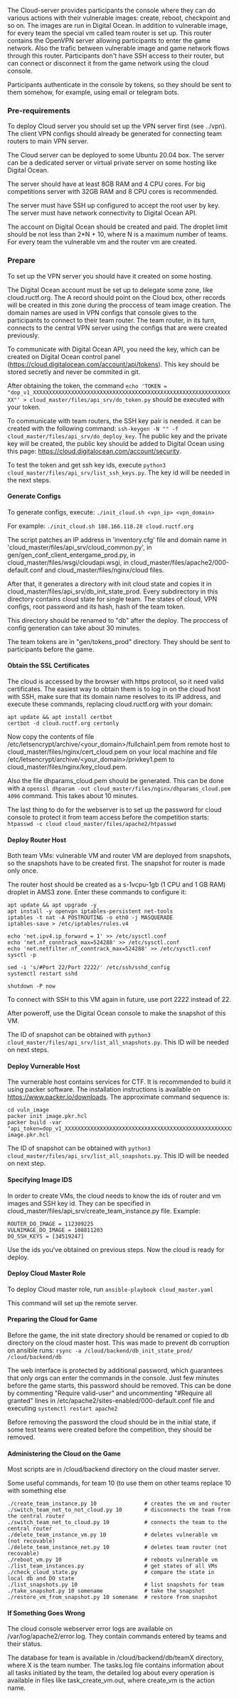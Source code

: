 The Cloud-server provides participants the console where they can do various actions with their vulnerable images: create, reboot, checkpoint and so on. The images are run in Digital Ocean. In addition to vulnerable image, for every team the special vm called team router is set up. This router contains the OpenVPN server allowing participants to enter the game network. Also the trafic between vulnerable image and game network flows through this router. Participants don't have SSH access to their router, but can connect or disconnect it from the game network using the cloud console.

Participants authenticate in the console by tokens, so they should be sent to them somehow, for example, using email or telegram bots.

### Pre-requirements ###

To deploy Cloud server you should set up the VPN server first (see ../vpn). The client VPN configs should already be generated for connecting team routers to main VPN server.

The Cloud server can be deployed to some Ubuntu 20.04 box. The server can be a dedicated server or virtual private server on some hosting like Digital Ocean.

The server should have at least 8GB RAM and 4 CPU cores. For big competitions server with 32GB RAM and 8 CPU cores
is recommended.

The server must have SSH up configured to accept the root user by key. The server must have network connectivity to Digital Ocean API.

The account on Digital Ocean should be created and paid. The droplet limit should be not less than 2\*N + 10, where N is a maximum number of teams. For every team the vulnerable vm and the router vm are created.

### Prepare ###

To set up the VPN server you should have it created on some hosting.

The Digital Ocean account must be set up to delegate some zone, like cloud.ructf.org. The A record should point on the Cloud box, other records will be created in this zone during the proccess of team image creation. The domain names are used in VPN configs that console gives to the participants to connect to their team router. The team router, in its turn, connects to the central VPN server using the configs that are were created previously.

To communicate with Digital Ocean API, you need the key, which can be created on Digital Ocean control panel (https://cloud.digitalocean.com/account/api/tokens). This key should be stored secretly and never be commited in git.

After obtaining the token, the command ```echo 'TOKEN = "dop_v1_XXXXXXXXXXXXXXXXXXXXXXXXXXXXXXXXXXXXXXXXXXXXXXXXXXXXXXXXXXXXXXXX"' > cloud_master/files/api_srv/do_token.py``` should be executed with your token.

To communicate with team routers, the SSH key pair is needed. it can be created with the following command: ```ssh-keygen -N "" -f cloud_master/files/api_srv/do_deploy_key```. The public key and the private key will be created, the public key should be added to Digital Ocean using this page: https://cloud.digitalocean.com/account/security.

To test the token and get ssh key ids, execute ```python3 cloud_master/files/api_srv/list_ssh_keys.py```. The key id will be needed in the next steps.


#### Generate Configs ####

To generate configs, execute: ```./init_cloud.sh <vpn_ip> <vpn_domain>```

For example: ```./init_cloud.sh 188.166.118.28 cloud.ructf.org```

The script patches an IP address in 'inventory.cfg' file and domain name in 'cloud_master/files/api_srv/cloud_common.py', in gen/gen_conf_client_entergame_prod.py, in cloud_master/files/wsgi/cloudapi.wsgi, in cloud_master/files/apache2/000-default.conf and cloud_master/files/nginx/cloud files.


After that, it generates a directory with init cloud state and copies it in cloud_master/files/api_srv/db_init_state_prod. Every subdirectory in this directory contains cloud state for single team. The states of cloud, VPN configs, root password and its hash, hash of the team token.

This directory should be renamed to "db" after the deploy. The proccess of config generation can take about 30 minutes.

The team tokens are in "gen/tokens_prod" directory. They should be sent to participants before the game.


#### Obtain the SSL Certificates ####

The cloud is accessed by the browser with https protocol, so it need valid certificates. The easiest way to obtain them is to log in on the cloud host with SSH, make sure that its domain name resolves to its IP address, and execute these commands, replacing cloud.ructf.org with your domain:

```
apt update && apt install certbot
certbot -d cloud.ructf.org certonly
```

Now copy the contents of file /etc/letsencrypt/archive/<your_domain>/fullchain1.pem from remote host to cloud_master/files/nginx/cert_cloud.pem on your local machine and file /etc/letsencrypt/archive/<your_domain>/privkey1.pem to cloud_master/files/nginx/key_cloud.pem.

Also the file dhparams_cloud.pem should be generated. This can be done with a ```openssl dhparam -out cloud_master/files/nginx/dhparams_cloud.pem 4096``` command. This takes about 10 minutes.

The last thing to do for the webserver is to set up the password for cloud console to protect it from team access before the competition starts:
```htpasswd -c cloud cloud_master/files/apache2/htpasswd```


#### Deploy Router Host ####

Both team VMs: vulnerable VM and router VM are deployed from snapshots, so the snapshots have to be created first. The snapshot for router is made only once.

The router host should be created as a s-1vcpu-1gb (1 CPU and 1 GB RAM) droplet in AMS3 zone. Enter these commands to configure it:

```
apt update && apt upgrade -y
apt install -y openvpn iptables-persistent net-tools
iptables -t nat -A POSTROUTING -o eth0 -j MASQUERADE
iptables-save > /etc/iptables/rules.v4

echo 'net.ipv4.ip_forward = 1' >> /etc/sysctl.conf
echo 'net.nf_conntrack_max=524288' >> /etc/sysctl.conf
echo 'net.netfilter.nf_conntrack_max=524288' >> /etc/sysctl.conf
sysctl -p

sed -i 's/#Port 22/Port 2222/' /etc/ssh/sshd_config
systemctl restart sshd

shutdown -P now
```

To connect with SSH to this VM again in future, use port 2222 instead of 22.

After poweroff, use the Digital Ocean console to make the snapshot of this VM.

The ID of snapshot can be obtained with ```python3 cloud_master/files/api_srv/list_all_snapshots.py```. This ID will be needed on next steps.


#### Deploy Vurnerable Host ####

The vurnerable host contains services for CTF. It is recommended to build it using packer software. The installation instructions is available on https://www.packer.io/downloads. The approximate command sequence is:

```
cd vuln_image
packer init image.pkr.hcl
packer build -var "api_token=dop_v1_XXXXXXXXXXXXXXXXXXXXXXXXXXXXXXXXXXXXXXXXXXXXXXXXXXXXXXXXXXXXXXXX" image.pkr.hcl
```

The ID of snapshot can be obtained with ```python3 cloud_master/files/api_srv/list_all_snapshots.py```. This ID will be needed on next step.


#### Specifying Image IDS ####

In order to create VMs, the cloud needs to know the ids of router and vm images and SSH key id. They can be specified in cloud_master/files/api_srv/create_team_instance.py file. Example:

```
ROUTER_DO_IMAGE = 112309225
VULNIMAGE_DO_IMAGE = 108811203
DO_SSH_KEYS = [34519247]
```

Use the ids you've obtained on previous steps. Now the cloud is ready for deploy.

#### Deploy Cloud Master Role ####

To deploy Cloud master role, run ```ansible-playbook cloud_master.yaml```

This command will set up the remote server.

#### Preparing the Cloud for Game

Before the game, the init state directory should be renamed or copied to db directory on the cloud master host. This was made to prevent db corruption on ansible runs: ```rsync -a /cloud/backend/db_init_state_prod/ /cloud/backend/db```

The web interface is protected by additional password, which guarantees that only orgs can enter the commands in the console. Just few minutes before the game starts, this password should be removed. This can be done by commenting "Require valid-user" and uncommenting "#Require all granted" lines in /etc/apache2/sites-enabled/000-default.conf file and executing ```systemctl restart apache2```

Before removing the password the cloud should be in the initial state, if some test teams were created before the competition, they should be removed.

#### Administering the Cloud on the Game ####

Most scripts are in /cloud/backend directory on the cloud master server.

Some useful commands, for team 10 (to use them on other teams replace 10 with something else

```
./create_team_instance.py 10               # creates the vm and router
./switch_team_net_to_not_cloud.py 10       # disconnects the team from the central router
./switch_team_net_to_cloud.py 10           # connects the team to the central router
./delete_team_instance_vm.py 10            # deletes vulnerable vm (not recovable)
./delete_team_instance_net.py 10           # deletes team router (not recovable)
./reboot_vm.py 10                          # reboots vulnerable vm
./list_team_instances.py                   # get states of all VMs
./check_cloud_state.py                     # compare the state in local db and DO state
./list_snapshots.py 10                     # list snapshots for team
./take_snapshot.py 10 somename             # take the snapshot
./restore_vm_from_snapshot.py 10 somename  # restore from snapshot
```

#### If Something Goes Wrong ####

The cloud console webserver error logs are available on /var/log/apache2/error.log. They contain commands entered by teams and their status.

The database for team is available in /cloud/backend/db/teamX directory, where X is the team number. The tasks.log file contains information about all tasks initiated by the team, the detailed log about every operation is available in files like task_create_vm.out, where create_vm is the action name.
